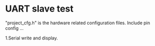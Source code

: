 UART slave test
=====
"project_cfg.h" is the hardware related configuration files. Include pin config ...

1.Serial write and display.